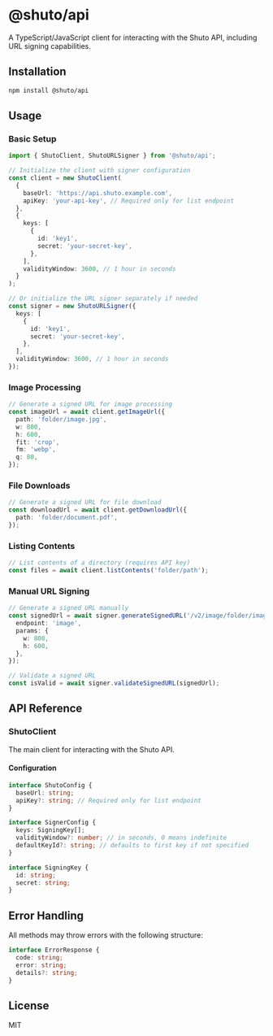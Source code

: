 # @shuto/api

A TypeScript/JavaScript client for interacting with the Shuto API, including URL signing capabilities.

## Installation

```bash
npm install @shuto/api
```

## Usage

### Basic Setup

```typescript
import { ShutoClient, ShutoURLSigner } from '@shuto/api';

// Initialize the client with signer configuration
const client = new ShutoClient(
  {
    baseUrl: 'https://api.shuto.example.com',
    apiKey: 'your-api-key', // Required only for list endpoint
  },
  {
    keys: [
      {
        id: 'key1',
        secret: 'your-secret-key',
      },
    ],
    validityWindow: 3600, // 1 hour in seconds
  }
);

// Or initialize the URL signer separately if needed
const signer = new ShutoURLSigner({
  keys: [
    {
      id: 'key1',
      secret: 'your-secret-key',
    },
  ],
  validityWindow: 3600, // 1 hour in seconds
});
```

### Image Processing

```typescript
// Generate a signed URL for image processing
const imageUrl = await client.getImageUrl({
  path: 'folder/image.jpg',
  w: 800,
  h: 600,
  fit: 'crop',
  fm: 'webp',
  q: 80,
});
```

### File Downloads

```typescript
// Generate a signed URL for file download
const downloadUrl = await client.getDownloadUrl({
  path: 'folder/document.pdf',
});
```

### Listing Contents

```typescript
// List contents of a directory (requires API key)
const files = await client.listContents('folder/path');
```

### Manual URL Signing

```typescript
// Generate a signed URL manually
const signedUrl = await signer.generateSignedURL('/v2/image/folder/image.jpg', {
  endpoint: 'image',
  params: {
    w: 800,
    h: 600,
  },
});

// Validate a signed URL
const isValid = await signer.validateSignedURL(signedUrl);
```

## API Reference

### ShutoClient

The main client for interacting with the Shuto API.

#### Configuration

```typescript
interface ShutoConfig {
  baseUrl: string;
  apiKey?: string; // Required only for list endpoint
}

interface SignerConfig {
  keys: SigningKey[];
  validityWindow?: number; // in seconds, 0 means indefinite
  defaultKeyId?: string; // defaults to first key if not specified
}

interface SigningKey {
  id: string;
  secret: string;
}
```

## Error Handling

All methods may throw errors with the following structure:

```typescript
interface ErrorResponse {
  code: string;
  error: string;
  details?: string;
}
```

## License

MIT
